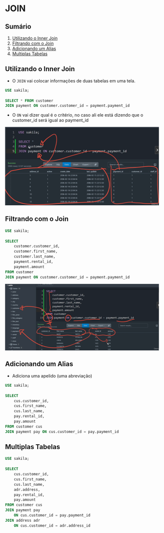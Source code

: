 # JOIN

## Sumário

1. [Utilizando o Inner Join](#utilizando-o-inner-join)
2. [Filtrando com o Join](#filtrando-com-o-join)
3. [Adicionando um Alias](#adicionando-um-alias)
4. [Multiplas Tabelas](#multiplas-tabelas)

## Utilizando o Inner Join

- O `JOIN` vai colocar informações de duas tabelas em uma tela.

```sql
USE sakila;

SELECT * FROM customer
JOIN payment ON customer.customer_id = payment.payment_id
```

- O `ON` vai dizer qual é o critério, no caso ali ele está dizendo que o customer_id será igual ao payment_id

![Foto 03](/sql/img/foto3.png)

## Filtrando com o Join

```sql
USE sakila;

SELECT 
    customer.customer_id, 
    customer.first_name, 
    customer.last_name,
    payment.rental_id,
    payment.amount
FROM customer
JOIN payment ON customer.customer_id = payment.payment_id
```

![Foto 04](/sql/img/foto4.png)

## Adicionando um Alias

- Adiciona uma apelido (uma abreviação)

```sql
USE sakila;

SELECT 
    cus.customer_id, 
    cus.first_name, 
    cus.last_name,
    pay.rental_id,
    pay.amount
FROM customer cus
JOIN payment pay ON cus.customer_id = pay.payment_id
```

## Multiplas Tabelas

```sql
USE sakila;

SELECT 
    cus.customer_id, 
    cus.first_name, 
    cus.last_name,
    adr.address,
    pay.rental_id,
    pay.amount
FROM customer cus
JOIN payment pay 
    ON cus.customer_id = pay.payment_id
JOIN address adr 
    ON cus.customer_id = adr.address_id
```